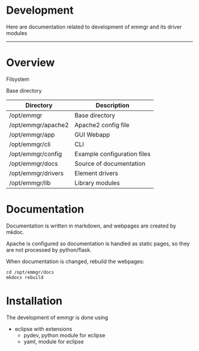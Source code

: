 # Development

Here are documentation related to development of emmgr and its driver modules


----------------------------------------------------------------------

# Overview

Filsystem

Base directory

| Directory              | Description               |
| -----------------------| ------------------------- |
| /opt/emmgr             | Base directory            |                
| /opt/emmgr/apache2     | Apache2 config file       |
| /opt/emmgr/app         | GUI Webapp                |
| /opt/emmgr/cli         | CLI                       |
| /opt/emmgr/config      | Example configuration files | 
| /opt/emmgr/docs        | Source of documentation   |
| /opt/emmgr/drivers     | Element drivers           |
| /opt/emmgr/lib         | Library modules           |


# Documentation

Documentation is written in markdown, and webpages are created by mkdoc.

Apache is configured so documentation is handled as static pages, so they are not processed by python/flask.

When documentation is changed, rebuild the webpages:

    cd /opt/emmgr/docs
    mkdocs rebuild


# Installation

The development of emmgr is done using
* eclipse with extensions
    * pydev, python module for eclipse
    * yaml, module for eclipse
